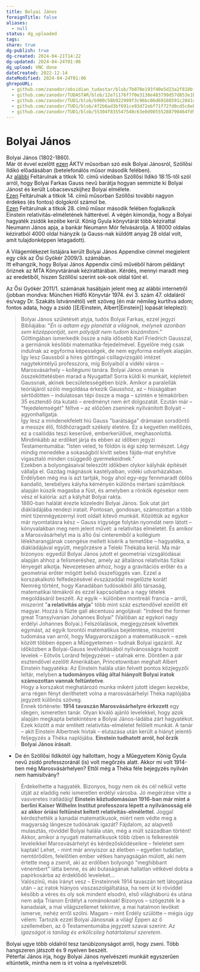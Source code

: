 ```yaml
---
title: Bolyai János
foreignTitle: false
aliases:
  - null
status: dg_uploaded
tags:
share: true
dg-publish: true
dg-created: 2024-04-21T14:22
dg-updated: 2024-04-24T01:06
dg_upload: VNC done
dateCreated: 2022-12-14
dateModified: 2024-04-24T01:06
ghrepoURL:
  - github.com/zanodor/obsidian_tudastar/blob/7b070e193f40e5d23a2f818bf803593fb05aaed9/B/Bolyai%20J%C3%A1nos.md
  - github.com/zanodor/TUDASTAR/blob/12e71176f7f0e3138e483799d57d853e1bed8a4e/B/Bolyai%20J%C3%A1nos.md
  - github.com/zanodor/TUD1/blob/b900c58b922989f3c96bc06d69188591c2041c82/B/Bolyai%20J%C3%A1nos.md
  - github.com/zanodor/TUD1/blob/4f2b6ad3bf691ce93d72ebf71f72fd0cd5c8eb69/B/Bolyai%20J%C3%A1nos.md
  - github.com/zanodor/TUD1/blob/55304f835547540c63e0d98555288790464fd9e2/B/Bolyai%20J%C3%A1nos.md
---
```


# Bolyai János

Bolyai János (1802-1860).  
Már öt évvel ezelőtt [ezen](https://www.youtube.com/watch?v=nlIPoYkehyY) ÁKTV műsorban szó esik Bolyai Jánosról, Szöllősi Ildikó előadásában (betelefonálós műsor második felében).  
Az [alábbi](https://youtu.be/OPgmXjJXlDI) Feltárulnak a titkok 10. című videóban Szöllősi Ildikó 18:15-től szól arról, hogy Bolyai Farkas Gauss nevű barátja hogyan semmizte ki Bolyai Jánost és került Lobacsevszkijhez Bolyai elmélete.  
[Ezen](https://www.youtube.com/watch?v=iOQZhKJHsqg) Feltárulnak a titkok 14. című műsorban Szöllősi további nagyon érdekes (és fontos) dolgokról számol be.  
[Ezen](https://youtu.be/25NzuWcWIW4) Feltárulnak a titkok 28. című műsor második felében foglalkozik Einstein relativitás-elméletének hátterével. A végén kimondja, hogy a Bolyai hagyaték zsidók kezébe kerül. König Gyula könyvtárát több kézirattal Neumann János apja, a bankár Neumann Mór felvásárolja. A 18000 oldalas kéziratból 4000 oldal hiányzik (a Gauss-nak küldött anyag 28 oldal volt, amit tulajdonképpen letagadott).  
  

A Világemlékezet listájára került Bolyai János Appendixe címmel megjelent egy cikk az Ősi Gyökér 2009/3. számában.  
Itt elhangzik, hogy Bolyai János Appendix című művéből három példányt őriznek az MTA Könyvtárának kézirattárában. Kérdés, mennyi maradt meg az eredetiből, hiszen Szöllősi szerint sok-sok oldal tűnt el.  

Az Ősi Gyökér 2011/1. számának hasábjain jelent meg az alábbi internetről (jobban mondva: München Hídfő Könyvtár 1974. évi 3. szám 47. oldaláról és/vagy Dr. Szakáts Istvánnétól) vett szöveg (én már némileg kurtítva adom; fontos adata, hogy a zsidó [[E/Einstein, Albert\|Einstein]] lopását leleplezi):  
> Bolyai János születését atyja, tudós Bolyai Farkas, ezzel jegyzi Bibliájába: "*Én is adtam egy planétát a világnak, melynek azonban sem középpontját, sem pályáját nem tudom kiszámítani.*"  
> Göttingában ismerkedik össze a nála idősebb Karl Friedrich Gausszal, a germánok későbbi matematika-fejedelmével. Egyelőre még csak indulnak az egyforma képességek, de nem egyforma esélyek alapján. Így lesz Gaussból a híres göttingai csillagvizsgáló intézet nagytekintélyű professzora, míg Bolyaiból a vidéki város – Marosvásárhely – kollégiumi tanára. Bolyai János onnan is összeköttetésben marad a Nyugattal! Sorra küldi ki munkáit, képleteit Gaussnak, akinek becsületességében bízik. Amikor a paralellák teóriájáról szóló megoldása érkezik Gausshoz, az – hiúságában sértődötten – indulatosan tépi össze a maga – szintén e témakörben 35 esztendő óta kutató – eredményt nem ért dolgozatát. Ezután már – "fejedelemségét" féltve – az előzően zseninek nyilvánított Bolyait – agyonhallgatja.  
> Így lesz a mindenekfelett hiú Gauss "barátsága" drámaian sorsdöntő a messze élő, földhözragadt székely életére. Ez a kegyetlen mellőzés, ez a csalódás teszi keserűvé, emberkerülővé, meghasonlottá. Mindinkább az erdőket járja és ebben az időben jegyzi Testamentumába: "Isten veled, te földön is égi szép természet. Légy mindig menedéke a sokaságból kivitt sebes fájda-mat enyhítve vigasztaló minden csüggedő gyermekeidnek."  
> Ezekben a bolyongásaival teleszőtt időkben olykor kályhák építését vállalja el. Gazdag mágnások kastélyaiban, vidéki udvarházakban. Erdélyben még ma is azt tartják, hogy ahol egy-egy fennmaradt öblös kandalló, terebélyes kályha kéményén különös mértani számítások alapján kúszik magasba a füst, és amelyben a rönkök égésekor nem vész el kalória: azt a kályhát Bolyai rakta.  
> 1860-ban halálát érezte közeledni Bolyai János. Sok utat járt diákládájába rendezi iratait. Pontosan, gondosan, számozottan a több mint tizennégyezernyi írott oldalt kitevő munkáit. Közöttük az egykor már nyomtatásra kész – Gauss irigysége folytán nyomdát nem látott – könyvalakban meg nem jelent művét: a relativitás elméletét. És amikor a Marosvásárhelyt ma is á1ló ősi cinteremből a kollégium lélekharangjának csengése mellett kísérik a temetőbe – hagyatéka, a diákládájával együtt, megőrzésre a Teleki Thékába kerül. Ma már bizonyos: egyedül Bolyai János jutott eI geometriai vizsgálódásai alapján ahhoz a felismeréshez, amely az általános relativitás fizikai lényegét alkotja. Nevezetesen ahhoz, hogy a gravitációs erőtér és a geometriai erőtér mögött belső összefüggés van. Ezzel a korszakalkotó felfedezésével évszázaddal megelőzte korát!  
> Nemrég történt, hogy Kanadában tudósokból álló társaság, matematikai témákról és ezzel kapcsolatban a nagy tételek megoldásáról beszélt. Az egyik – különben montreáli francia – arról, miszerint "**a relativitás atyja**" több mint száz esztendővel ezelőtt élt magyar. Hozzá is fűzte gall akcentusú angoljával: "Indeed the former great Transylvanian Johannes Bolyai" (Valóban az egykori nagy erdélyi Johannes Bolyai.) Felszólalások, megjegyzések követték egymást, az egyik torontói matematikus bejelentése, miszerint tudomása van arról, hogy Magyarországon a matematikusok – ezek között többen éppen a Műegyetemen – tudnak Bolyai igazáról. Az időközben a Bolyai-Gauss levélváltásából nyilvánosságra hozott levelek – Eötvös Loránd feljegyzései – utalnak erre. Döntően a pár esztendővel ezelőtt Amerikában, Princetownban meghalt Albert Einstein hagyatéka: Az Einstein halála után felvett pontos közjegyzői leltár, melyben **a tudományos világ által hiányolt Bolyai iratok számozottan vannak feltüntetve**.  
> Hogy a korszakot meghatározó munka miként jutott idegen kezekbe, arra régen fényt deríthetett volna a marosvásárhelyi Théka naplójába jegyzett különös szöveg.  
> Ennek története: **1914 tavaszán Marosvásárhelyre érkezett** egy idegen, ismeretlen tanár. Olyan kiváló ajánló levelekkel, hogy azok alapján megkapta betekintésre a Bolyai János-ládába zárt hagyatékot. Ezek között a már említett relativitás-elméletet felölelt munkát. A tanár – akit Einstein Albertnek hívtak – elutazása után került a hiányt jelentő feljegyzés a Théka naplójába. **Einstein tudhatott arról, hol őrzik Bolyai János írásait**.  
- De én Szöllősi Ildikótól úgy hallottam, hogy a Műegyetem König Gyula nevű zsidó professzoránál (is) volt megőrzés alatt. Akkor mi volt 1914-ben még Marosvásárhelyen? Ettől még a Théka féle bejegyzés nyilván nem hamisítvány?

> Érdekelhette a hagyaték. Bizonyos, hogy nem ok és cél nélkül vette útját az eladdig neki ismeretlen erdélyi városba. Jó megérzése vitte a vasveretes iratládáig! **Einstein köztudomásúan 1916-ban már mint a berlini Kaiser Wilhelm Institut professzora lépett a nyilvánosság elé az akkor óriási feltűnést keltett relativitás-elmélettel**. Joggal kérdezhették a kanadai matematikusok, miért nem védte meg a magyarság lángesze tudósának igazát? Fájdalom, az alapvető mulasztás, röviddel Bolyai halála után, még a múlt században történt! Akkor, amikor a nyugati matematikusok több ízben is felkeresték leveleikkel Marosvásárhelyt és kérdezősködéseikre – feleletet sem kaptak! Lehet, - mint már annyiszor az életben – egyetlen tudatlan, nemtörődöm, felelőtlen ember vétkes hanyagságán múlott, aki nem értette meg a zsenit, aki az erdőben bolyongó "meghibbant vénembert" látta benne, és aki butaságának hallatlan vétkével dobta a papírkosárba az érdeklődő leveleket...  
> Valószínű, más irányt vesz – Einsteinnek 1914 tavaszán tett látogatása után – az iratok hiányos visszaszolgáltatása, ha nem üt ki röviddel később a véres és oly sok mindent elsodró, első világháború és utána nem adja Trianon Erdélyt a románoknak! Bizonyos – szögezték le a kanadaiak, a mai világszellemet tekintve, a mai hatalmon levőket ismerve, nehéz erről szólni. Magam – mint Erdély szülötte – mégis úgy vélem: Tartozik ezzel Bolyai Jánosnak a világ! Éppen az ő szellemében, az ő Testamentumába jegyzett szavai szerint: *Az igazságot is tanilag és erkölcsileg határtalanul szeretem*.  

Bolyai ugye több oldalról tesz tanúbizonyságot arról, hogy zseni. Több hangszeren játszott és 9 nyelven beszélt.  
Péterfai János írja, hogy Bolyai János nyelvészeti munkáit egyszerűen eltüntetik, mintha nem is írt volna a nyelvészetről.  